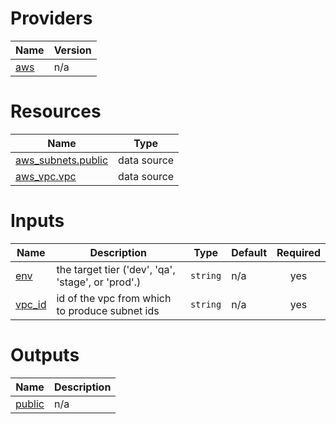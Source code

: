 <!-- BEGIN_TF_DOCS -->


# Providers

| Name | Version |
|------|---------|
| <a name="provider_aws"></a> [aws](#provider\_aws) | n/a |

# Resources

| Name | Type |
|------|------|
| [aws_subnets.public](https://registry.terraform.io/providers/hashicorp/aws/latest/docs/data-sources/subnets) | data source |
| [aws_vpc.vpc](https://registry.terraform.io/providers/hashicorp/aws/latest/docs/data-sources/vpc) | data source |

# Inputs

| Name | Description | Type | Default | Required |
|------|-------------|------|---------|:--------:|
| <a name="input_env"></a> [env](#input\_env) | the target tier ('dev', 'qa', 'stage', or 'prod'.) | `string` | n/a | yes |
| <a name="input_vpc_id"></a> [vpc\_id](#input\_vpc\_id) | id of the vpc from which to produce subnet ids | `string` | n/a | yes |

# Outputs

| Name | Description |
|------|-------------|
| <a name="output_public"></a> [public](#output\_public) | n/a |
<!-- END_TF_DOCS -->